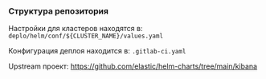 ### Структура репозитория

Настройки для кластеров находятся в: `deplo/helm/conf/${CLUSTER_NAME}/values.yaml`

Конфигурация деплоя находится в: `.gitlab-ci.yaml`

Upstream проект: https://github.com/elastic/helm-charts/tree/main/kibana
